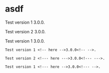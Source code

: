 # asdf

Test version 1 <!-- here -->3.0.0<!-- -->.

Test version 2 <!--- here --->3.0.0<!--- --->.

Test version 1 <!--- here -->3.0.0<!--- -->.

```
Test version 1 <!-- here -->3.0.0<!-- -->.

Test version 2 <!--- here --->3.0.0<!--- --->.

Test version 1 <!--- here -->3.0.0<!--- -->.
```